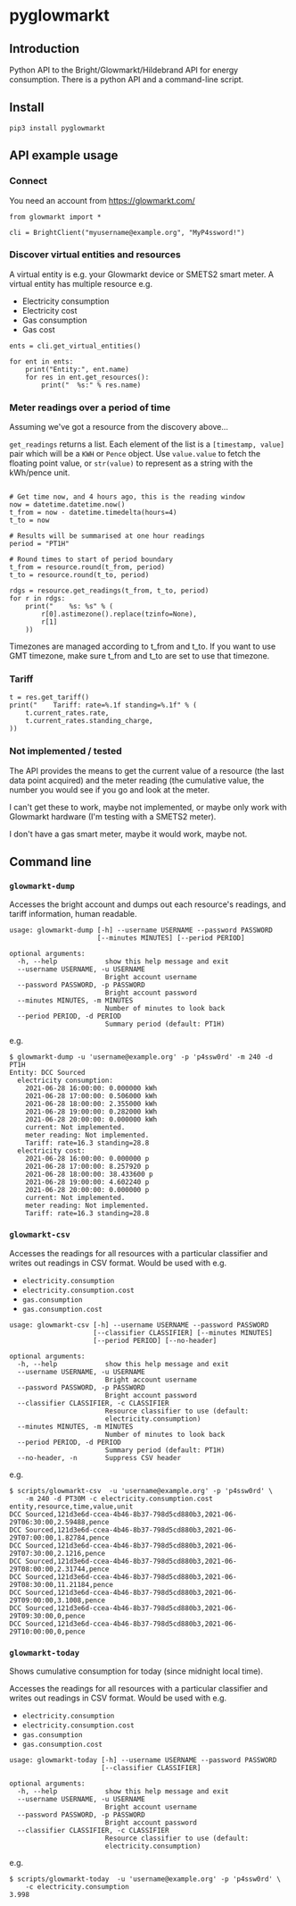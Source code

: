 
# pyglowmarkt

## Introduction

Python API to the Bright/Glowmarkt/Hildebrand API for energy consumption.
There is a python API and a command-line script.

## Install

```
pip3 install pyglowmarkt
```

## API example usage

### Connect

You need an account from https://glowmarkt.com/

```
from glowmarkt import *

cli = BrightClient("myusername@example.org", "MyP4ssword!")

```

### Discover virtual entities and resources

A virtual entity is e.g. your Glowmarkt device or SMETS2 smart meter.
A virtual entity has multiple resource e.g.
- Electricity consumption
- Electricity cost
- Gas consumption
- Gas cost

```
ents = cli.get_virtual_entities()

for ent in ents:
    print("Entity:", ent.name)
    for res in ent.get_resources():
        print("  %s:" % res.name)
```

### Meter readings over a period of time

Assuming we've got a resource from the discovery above...

`get_readings` returns a list. Each element of the list is a
`[timestamp, value]` pair which will be a `KWH` or `Pence` object.
Use `value.value` to fetch the floating point value, or `str(value)` to
represent as a string with the kWh/pence unit.
```

# Get time now, and 4 hours ago, this is the reading window
now = datetime.datetime.now()
t_from = now - datetime.timedelta(hours=4)
t_to = now

# Results will be summarised at one hour readings
period = "PT1H"

# Round times to start of period boundary
t_from = resource.round(t_from, period)
t_to = resource.round(t_to, period)

rdgs = resource.get_readings(t_from, t_to, period)
for r in rdgs:
    print("    %s: %s" % (
        r[0].astimezone().replace(tzinfo=None),
        r[1]
    ))
```

Timezones are managed according to t_from and t_to.  If you want to use GMT
timezone, make sure t_from and t_to are set to use that timezone.

### Tariff

```
t = res.get_tariff()
print("    Tariff: rate=%.1f standing=%.1f" % (
    t.current_rates.rate,
    t.current_rates.standing_charge,
))
```

### Not implemented / tested

The API provides the means to get the current value of a resource (the last
data point acquired) and the meter reading (the cumulative value, the number
you would see if you go and look at the meter.

I can't get these to work, maybe not implemented, or maybe only work with
Glowmarkt hardware (I'm testing with a SMETS2 meter).

I don't have a gas smart meter, maybe it would work, maybe not.

## Command line

### `glowmarkt-dump`

Accesses the bright account and dumps out each resource's readings, and
tariff information, human readable.

```
usage: glowmarkt-dump [-h] --username USERNAME --password PASSWORD
                      [--minutes MINUTES] [--period PERIOD]

optional arguments:
  -h, --help            show this help message and exit
  --username USERNAME, -u USERNAME
                        Bright account username
  --password PASSWORD, -p PASSWORD
                        Bright account password
  --minutes MINUTES, -m MINUTES
                        Number of minutes to look back
  --period PERIOD, -d PERIOD
                        Summary period (default: PT1H)
```

e.g.

```
$ glowmarkt-dump -u 'username@example.org' -p 'p4ssw0rd' -m 240 -d PT1H
Entity: DCC Sourced
  electricity consumption:
    2021-06-28 16:00:00: 0.000000 kWh
    2021-06-28 17:00:00: 0.506000 kWh
    2021-06-28 18:00:00: 2.355000 kWh
    2021-06-28 19:00:00: 0.282000 kWh
    2021-06-28 20:00:00: 0.000000 kWh
    current: Not implemented.
    meter reading: Not implemented.
    Tariff: rate=16.3 standing=28.8
  electricity cost:
    2021-06-28 16:00:00: 0.000000 p
    2021-06-28 17:00:00: 8.257920 p
    2021-06-28 18:00:00: 38.433600 p
    2021-06-28 19:00:00: 4.602240 p
    2021-06-28 20:00:00: 0.000000 p
    current: Not implemented.
    meter reading: Not implemented.
    Tariff: rate=16.3 standing=28.8
```

### `glowmarkt-csv`

Accesses the readings for all resources with a particular classifier
and writes out readings in CSV format.  Would be used with e.g.
- `electricity.consumption`
- `electricity.consumption.cost`
- `gas.consumption`
- `gas.consumption.cost`

```
usage: glowmarkt-csv [-h] --username USERNAME --password PASSWORD
                     [--classifier CLASSIFIER] [--minutes MINUTES]
                     [--period PERIOD] [--no-header]

optional arguments:
  -h, --help            show this help message and exit
  --username USERNAME, -u USERNAME
                        Bright account username
  --password PASSWORD, -p PASSWORD
                        Bright account password
  --classifier CLASSIFIER, -c CLASSIFIER
                        Resource classifier to use (default:
                        electricity.consumption)
  --minutes MINUTES, -m MINUTES
                        Number of minutes to look back
  --period PERIOD, -d PERIOD
                        Summary period (default: PT1H)
  --no-header, -n       Suppress CSV header
```

e.g.

```
$ scripts/glowmarkt-csv  -u 'username@example.org' -p 'p4ssw0rd' \
    -m 240 -d PT30M -c electricity.consumption.cost
entity,resource,time,value,unit
DCC Sourced,121d3e6d-ccea-4b46-8b37-798d5cd880b3,2021-06-29T06:30:00,2.59488,pence
DCC Sourced,121d3e6d-ccea-4b46-8b37-798d5cd880b3,2021-06-29T07:00:00,1.82784,pence
DCC Sourced,121d3e6d-ccea-4b46-8b37-798d5cd880b3,2021-06-29T07:30:00,2.1216,pence
DCC Sourced,121d3e6d-ccea-4b46-8b37-798d5cd880b3,2021-06-29T08:00:00,2.31744,pence
DCC Sourced,121d3e6d-ccea-4b46-8b37-798d5cd880b3,2021-06-29T08:30:00,11.21184,pence
DCC Sourced,121d3e6d-ccea-4b46-8b37-798d5cd880b3,2021-06-29T09:00:00,3.1008,pence
DCC Sourced,121d3e6d-ccea-4b46-8b37-798d5cd880b3,2021-06-29T09:30:00,0,pence
DCC Sourced,121d3e6d-ccea-4b46-8b37-798d5cd880b3,2021-06-29T10:00:00,0,pence
```

### `glowmarkt-today`

Shows cumulative consumption for today (since midnight local time).

Accesses the readings for all resources with a particular classifier
and writes out readings in CSV format.  Would be used with e.g.
- `electricity.consumption`
- `electricity.consumption.cost`
- `gas.consumption`
- `gas.consumption.cost`

```
usage: glowmarkt-today [-h] --username USERNAME --password PASSWORD
                       [--classifier CLASSIFIER]

optional arguments:
  -h, --help            show this help message and exit
  --username USERNAME, -u USERNAME
                        Bright account username
  --password PASSWORD, -p PASSWORD
                        Bright account password
  --classifier CLASSIFIER, -c CLASSIFIER
                        Resource classifier to use (default:
                        electricity.consumption)
```

e.g.

```
$ scripts/glowmarkt-today  -u 'username@example.org' -p 'p4ssw0rd' \
    -c electricity.consumption
3.998
```
